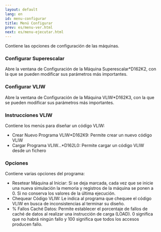 ```yaml
---
layout: default
lang: en
id: menu-configurar
title: Menú Configurar
prev: es/menu-ver.html
next: es/menu-ejecutar.html
---
```


Contiene las opciones de configuración de las máquinas.


### Configurar Superescalar

Abre la ventana de Configuración de la Máquina Superescalar*D162K2, con la que se pueden modificar sus parámetros más importantes.


### Configurar VLIW

Abre la ventana de Configuración de la Máquina VLIW*D162K3, con la que se pueden modificar sus parámetros más importantes.


### Instrucciones VLIW

Contiene los menús para diseñar un código VLIW:

* Crear Nuevo Programa VLIW*D162K9: Permite crear un nuevo código VLIW
* Cargar Programa VLIW...*D162L0: Permite cargar un código VLIW desde un fichero


### Opciones

Contiene varias opciones del programa:

* Resetear Máquina al Iniciar: Si se deja marcada, cada vez que se inicie una nueva simulación la memoria y registros de la máquina se ponen a 0. Si no conserva los valores de la última ejecución.
* Chequear Código VLIW: Le indica al programa que chequee el código VLIW en busca de inconsistencias al terminar su diseño.
* % Fallos Caché Datos: Permite establecer el porcentaje de fallos de caché de datos al realizar una instrucción de carga (LOAD). 0 significa que no habrá ningún fallo y 100 significa que todos los accesos producen fallo.